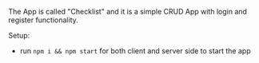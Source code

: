 
The App is called "Checklist" and it is a simple CRUD App with login and register functionality.


Setup:
- run ```npm i && npm start``` for both client and server side to start the app